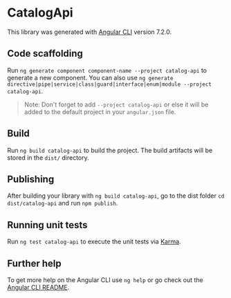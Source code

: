 # CatalogApi

This library was generated with [Angular CLI](https://github.com/angular/angular-cli) version 7.2.0.

## Code scaffolding

Run `ng generate component component-name --project catalog-api` to generate a new component. You can also use `ng generate directive|pipe|service|class|guard|interface|enum|module --project catalog-api`.

> Note: Don't forget to add `--project catalog-api` or else it will be added to the default project in your `angular.json` file.

## Build

Run `ng build catalog-api` to build the project. The build artifacts will be stored in the `dist/` directory.

## Publishing

After building your library with `ng build catalog-api`, go to the dist folder `cd dist/catalog-api` and run `npm publish`.

## Running unit tests

Run `ng test catalog-api` to execute the unit tests via [Karma](https://karma-runner.github.io).

## Further help

To get more help on the Angular CLI use `ng help` or go check out the [Angular CLI README](https://github.com/angular/angular-cli/blob/master/README.md).

